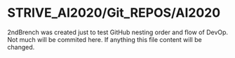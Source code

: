 # STRIVE_AI2020/Git_REPOS/AI2020

2ndBrench was created just to test GitHub nesting order and flow of DevOp.
Not much will be commited here. If anything this file content will be changed.
